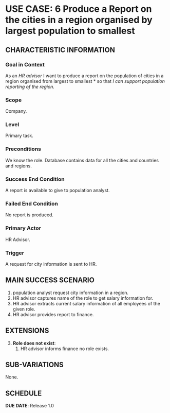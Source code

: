 # USE CASE: 6 Produce a Report on the cities in a region organised by largest population to smallest 
## CHARACTERISTIC INFORMATION

### Goal in Context

As an *HR advisor* I want to produce a report on the population of cities in a region organised from largest to smallest * so that *I can support population reporting of the region.*

### Scope

Company.

### Level

Primary task.

### Preconditions

We know the role. Database contains data for all the cities and countries and regions.

### Success End Condition

A report is available to give to population analyst.

### Failed End Condition

No report is produced.

### Primary Actor

HR Advisor.

### Trigger

A request for city information is sent to HR.

## MAIN SUCCESS SCENARIO

1. population analyst request city information in a region.
2. HR advisor captures name of the role to get salary information for.
3. HR advisor extracts current salary information of all employees of the given role.
4. HR advisor provides report to finance.

## EXTENSIONS

3. **Role does not exist**:
    1. HR advisor informs finance no role exists.

## SUB-VARIATIONS

None.

## SCHEDULE

**DUE DATE**: Release 1.0